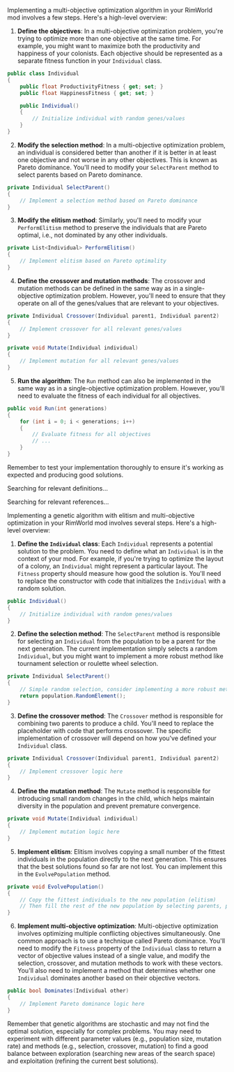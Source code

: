 Implementing a multi-objective optimization algorithm in your RimWorld mod involves a few steps. Here's a high-level overview:

1. **Define the objectives**: In a multi-objective optimization problem, you're trying to optimize more than one objective at the same time. For example, you might want to maximize both the productivity and happiness of your colonists. Each objective should be represented as a separate fitness function in your `Individual` class.

```csharp
public class Individual
{
    public float ProductivityFitness { get; set; }
    public float HappinessFitness { get; set; }

    public Individual()
    {
        // Initialize individual with random genes/values
    }
}
```

2. **Modify the selection method**: In a multi-objective optimization problem, an individual is considered better than another if it is better in at least one objective and not worse in any other objectives. This is known as Pareto dominance. You'll need to modify your `SelectParent` method to select parents based on Pareto dominance.

```csharp
private Individual SelectParent()
{
    // Implement a selection method based on Pareto dominance
}
```

3. **Modify the elitism method**: Similarly, you'll need to modify your `PerformElitism` method to preserve the individuals that are Pareto optimal, i.e., not dominated by any other individuals.

```csharp
private List<Individual> PerformElitism()
{
    // Implement elitism based on Pareto optimality
}
```

4. **Define the crossover and mutation methods**: The crossover and mutation methods can be defined in the same way as in a single-objective optimization problem. However, you'll need to ensure that they operate on all of the genes/values that are relevant to your objectives.

```csharp
private Individual Crossover(Individual parent1, Individual parent2)
{
    // Implement crossover for all relevant genes/values
}

private void Mutate(Individual individual)
{
    // Implement mutation for all relevant genes/values
}
```

5. **Run the algorithm**: The `Run` method can also be implemented in the same way as in a single-objective optimization problem. However, you'll need to evaluate the fitness of each individual for all objectives.

```csharp
public void Run(int generations)
{
    for (int i = 0; i < generations; i++)
    {
        // Evaluate fitness for all objectives
        // ...
    }
}
```

Remember to test your implementation thoroughly to ensure it's working as expected and producing good solutions.

Searching for relevant definitions...

Searching for relevant references...

Implementing a genetic algorithm with elitism and multi-objective optimization in your RimWorld mod involves several steps. Here's a high-level overview:

1. **Define the `Individual` class**: Each `Individual` represents a potential solution to the problem. You need to define what an `Individual` is in the context of your mod. For example, if you're trying to optimize the layout of a colony, an `Individual` might represent a particular layout. The `Fitness` property should measure how good the solution is. You'll need to replace the constructor with code that initializes the `Individual` with a random solution.

```csharp
public Individual()
{
    // Initialize individual with random genes/values
}
```

2. **Define the selection method**: The `SelectParent` method is responsible for selecting an `Individual` from the population to be a parent for the next generation. The current implementation simply selects a random `Individual`, but you might want to implement a more robust method like tournament selection or roulette wheel selection.

```csharp
private Individual SelectParent()
{
    // Simple random selection, consider implementing a more robust method like tournament selection
    return population.RandomElement();
}
```

3. **Define the crossover method**: The `Crossover` method is responsible for combining two parents to produce a child. You'll need to replace the placeholder with code that performs crossover. The specific implementation of crossover will depend on how you've defined your `Individual` class.

```csharp
private Individual Crossover(Individual parent1, Individual parent2)
{
    // Implement crossover logic here
}
```

4. **Define the mutation method**: The `Mutate` method is responsible for introducing small random changes in the child, which helps maintain diversity in the population and prevent premature convergence.

```csharp
private void Mutate(Individual individual)
{
    // Implement mutation logic here
}
```

5. **Implement elitism**: Elitism involves copying a small number of the fittest individuals in the population directly to the next generation. This ensures that the best solutions found so far are not lost. You can implement this in the `EvolvePopulation` method.

```csharp
private void EvolvePopulation()
{
    // Copy the fittest individuals to the new population (elitism)
    // Then fill the rest of the new population by selecting parents, performing crossover, and mutating the children
}
```

6. **Implement multi-objective optimization**: Multi-objective optimization involves optimizing multiple conflicting objectives simultaneously. One common approach is to use a technique called Pareto dominance. You'll need to modify the `Fitness` property of the `Individual` class to return a vector of objective values instead of a single value, and modify the selection, crossover, and mutation methods to work with these vectors. You'll also need to implement a method that determines whether one `Individual` dominates another based on their objective vectors.

```csharp
public bool Dominates(Individual other)
{
    // Implement Pareto dominance logic here
}
```

Remember that genetic algorithms are stochastic and may not find the optimal solution, especially for complex problems. You may need to experiment with different parameter values (e.g., population size, mutation rate) and methods (e.g., selection, crossover, mutation) to find a good balance between exploration (searching new areas of the search space) and exploitation (refining the current best solutions).

